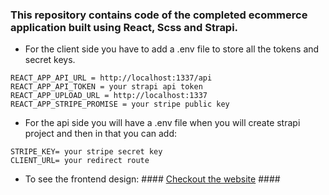 ### This repository contains code of the completed ecommerce application built using React, Scss and Strapi.

* For the client side you have to add a .env file to store all the tokens and secret keys.
```
REACT_APP_API_URL = http://localhost:1337/api 
REACT_APP_API_TOKEN = your strapi api token
REACT_APP_UPLOAD_URL = http://localhost:1337
REACT_APP_STRIPE_PROMISE = your stripe public key
```

* For the api side you will have a .env file when you will create strapi project and then in that you can add:
```
STRIPE_KEY= your stripe secret key
CLIENT_URL= your redirect route
```

* To see the frontend design: #### [Checkout the website](https://magnifacio.netlify.app) ####
